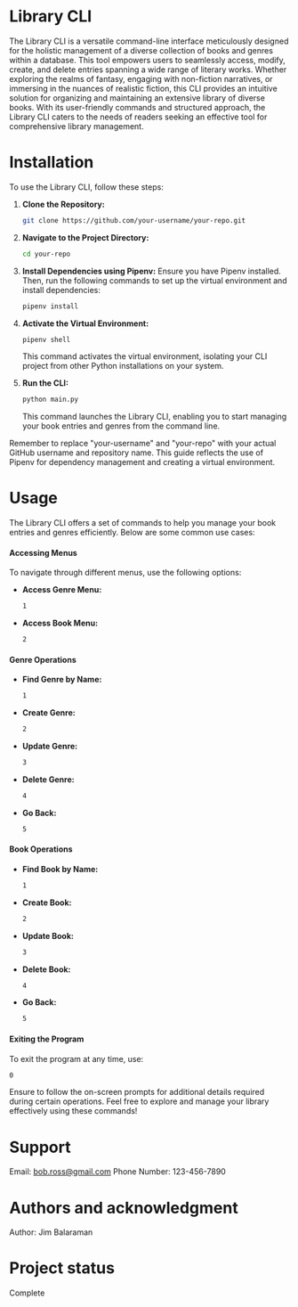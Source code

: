 # Library CLI
The Library CLI is a versatile command-line interface meticulously designed for the holistic management of a diverse collection of books and genres within a database. This tool empowers users to seamlessly access, modify, create, and delete entries spanning a wide range of literary works. Whether exploring the realms of fantasy, engaging with non-fiction narratives, or immersing in the nuances of realistic fiction, this CLI provides an intuitive solution for organizing and maintaining an extensive library of diverse books. With its user-friendly commands and structured approach, the Library CLI caters to the needs of readers seeking an effective tool for comprehensive library management.

# Installation
To use the Library CLI, follow these steps:

1. **Clone the Repository:**
   ```bash
   git clone https://github.com/your-username/your-repo.git
   ```

2. **Navigate to the Project Directory:**
   ```bash
   cd your-repo
   ```

3. **Install Dependencies using Pipenv:**
   Ensure you have Pipenv installed. Then, run the following commands to set up the virtual environment and install dependencies:
   ```bash
   pipenv install
   ```

4. **Activate the Virtual Environment:**
   ```bash
   pipenv shell
   ```
   This command activates the virtual environment, isolating your CLI project from other Python installations on your system.

5. **Run the CLI:**
   ```bash
   python main.py
   ```
   This command launches the Library CLI, enabling you to start managing your book entries and genres from the command line.

Remember to replace "your-username" and "your-repo" with your actual GitHub username and repository name. This guide reflects the use of Pipenv for dependency management and creating a virtual environment.

# Usage
The Library CLI offers a set of commands to help you manage your book entries and genres efficiently. Below are some common use cases:

#### Accessing Menus

To navigate through different menus, use the following options:

- **Access Genre Menu:**
  ```bash
  1
  ```
- **Access Book Menu:**
  ```bash
  2
  ```

#### Genre Operations

- **Find Genre by Name:**
  ```bash
  1
  ```
- **Create Genre:**
  ```bash
  2
  ```
- **Update Genre:**
  ```bash
  3
  ```
- **Delete Genre:**
  ```bash
  4
  ```
- **Go Back:**
  ```bash
  5
  ```

#### Book Operations

- **Find Book by Name:**
  ```bash
  1
  ```
- **Create Book:**
  ```bash
  2
  ```
- **Update Book:**
  ```bash
  3
  ```
- **Delete Book:**
  ```bash
  4
  ```
- **Go Back:**
  ```bash
  5
  ```

#### Exiting the Program

To exit the program at any time, use:
  ```bash
  0
  ```

Ensure to follow the on-screen prompts for additional details required during certain operations. Feel free to explore and manage your library effectively using these commands!

# Support
Email: bob.ross@gmail.com
Phone Number: 123-456-7890

# Authors and acknowledgment
Author: Jim Balaraman

# Project status
Complete